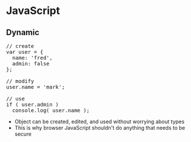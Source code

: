 # JavaScript
## Dynamic

<pre class="code javascript" >
// create
var user = {
  name: 'fred',
  admin: false
};

// modify
user.name = 'mark';

// use
if ( user.admin )
  console.log( user.name );
</pre>

* Object can be created, edited, and used without worrying about types
* This is why browser JavaScript shouldn't do anything that needs to be secure